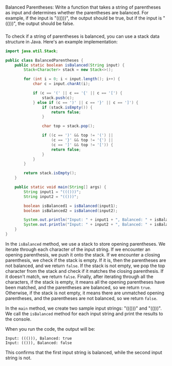 ###
Balanced Parentheses: Write a function that takes a string of parentheses as input and determines whether the parentheses are balanced. For example, if the input is "((()))", the output should be true, but if the input is "(()))", the output should be false.
###

To check if a string of parentheses is balanced, you can use a stack data structure in Java. Here's an example implementation:

```java
import java.util.Stack;

public class BalancedParentheses {
    public static boolean isBalanced(String input) {
        Stack<Character> stack = new Stack<>();

        for (int i = 0; i < input.length(); i++) {
            char c = input.charAt(i);

            if (c == '(' || c == '{' || c == '[') {
                stack.push(c);
            } else if (c == ')' || c == '}' || c == ']') {
                if (stack.isEmpty()) {
                    return false;
                }

                char top = stack.pop();

                if ((c == ')' && top != '(') ||
                    (c == '}' && top != '{') ||
                    (c == ']' && top != '[')) {
                    return false;
                }
            }
        }

        return stack.isEmpty();
    }

    public static void main(String[] args) {
        String input1 = "((()))";
        String input2 = "(()))";

        boolean isBalanced1 = isBalanced(input1);
        boolean isBalanced2 = isBalanced(input2);

        System.out.println("Input: " + input1 + ", Balanced: " + isBalanced1);
        System.out.println("Input: " + input2 + ", Balanced: " + isBalanced2);
    }
}
```

In the `isBalanced` method, we use a stack to store opening parentheses. We iterate through each character of the input string. If we encounter an opening parenthesis, we push it onto the stack. If we encounter a closing parenthesis, we check if the stack is empty. If it is, then the parentheses are not balanced, and we return `false`. If the stack is not empty, we pop the top character from the stack and check if it matches the closing parenthesis. If it doesn't match, we return `false`. Finally, after iterating through all the characters, if the stack is empty, it means all the opening parentheses have been matched, and the parentheses are balanced, so we return `true`. Otherwise, if the stack is not empty, it means there are unmatched opening parentheses, and the parentheses are not balanced, so we return `false`.

In the `main` method, we create two sample input strings: "((()))" and "(()))". We call the `isBalanced` method for each input string and print the results to the console.

When you run the code, the output will be:

```
Input: ((())), Balanced: true
Input: (())), Balanced: false
```

This confirms that the first input string is balanced, while the second input string is not.
